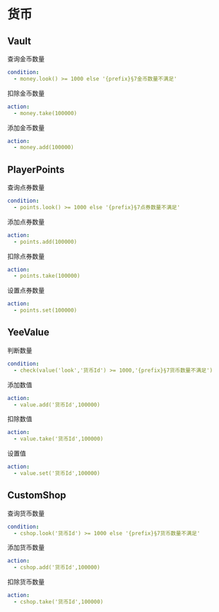 # 货币
## Vault
查询金币数量
```yaml
condition:
  - money.look() >= 1000 else '{prefix}§7金币数量不满足'
```
扣除金币数量
```yaml
action:
  - money.take(100000)
```
添加金币数量
```yaml
action:
  - money.add(100000)
```
## PlayerPoints
查询点券数量
```yaml
condition:
  - points.look() >= 1000 else '{prefix}§7点券数量不满足'
```
添加点券数量
```yaml
action:
  - points.add(100000)
```
扣除点券数量
```yaml
action:
  - points.take(100000)
```
设置点券数量
```yaml
action:
  - points.set(100000)
```
## YeeValue
判断数量
```yaml
condition:
  - check(value('look','货币Id') >= 1000,'{prefix}§7货币数量不满足')
```
添加数值
```yaml
action:
  - value.add('货币Id',100000)
```
扣除数值
```yaml
action:
  - value.take('货币Id',100000)
```
设置值
```yaml
action:
  - value.set('货币Id',100000)
```
## CustomShop
查询货币数量
```yaml
condition:
  - cshop.look('货币Id') >= 1000 else '{prefix}§7货币数量不满足'
```
添加货币数量
```yaml
action:
  - cshop.add('货币Id',100000)
```
扣除货币数量
```yaml
action:
  - cshop.take('货币Id',100000)
```
